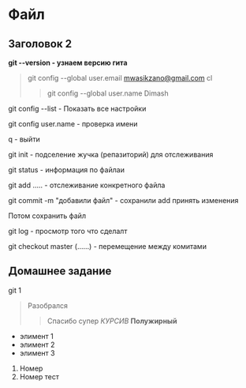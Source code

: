 # Файл
## Заголовок 2

**git --version - узнаем версию гита**

>git config --global user.email mwasikzano@gmail.com
cl
>>git config --global user.name Dimash

git config --list - Показать все настройки

git config user.name - проверка имени

q - выйти

git init - подселение жучка (репазиторий) для отслеживания

git status - информация по файлаи

git add ..... - отслеживание конкретного файла

git commit -m "добавили файл" - сохранили add  принять изменения

Потом сохранить файл

git log - просмотр того что сделалт

git checkout master (......) - перемещение между комитами

## Домашнее задание
git 1
> Разобрался
>> Спасибо
супер
*КУРСИВ*
**Полужирный**

* элимент 1
* элимент 2
* элимент 3

1. Номер
2. Номер
тест